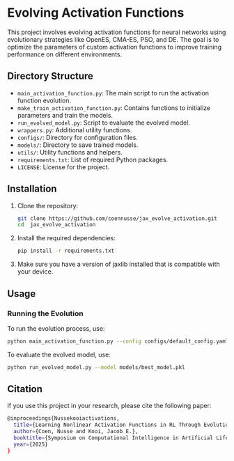# Evolving Activation Functions

This project involves evolving activation functions for neural networks using evolutionary strategies like OpenES, CMA-ES, PSO, and DE. The goal is to optimize the parameters of custom activation functions to improve training performance on different environments.

## Directory Structure
- `main_activation_function.py`: The main script to run the activation function evolution.
- `make_train_activation_function.py`: Contains functions to initialize parameters and train the models.
- `run_evolved_model.py`: Script to evaluate the evolved model.
- `wrappers.py`: Additional utility functions.
- `configs/`: Directory for configuration files.
- `models/`: Directory to save trained models.
- `utils/`: Utility functions and helpers.
- `requirements.txt`: List of required Python packages.
- `LICENSE`: License for the project.

## Installation
1. Clone the repository:
    ```bash
    git clone https://github.com/coennusse/jax_evolve_activation.git
    cd  jax_evolve_activation
    ```

2. Install the required dependencies:
    ```bash
    pip install -r requirements.txt
    ```

3. Make sure you have a version of jaxlib installed that is compatible with your device.

## Usage
### Running the Evolution
To run the evolution process, use:
```bash
python main_activation_function.py --config configs/default_config.yaml
```

To evaluate the evolved model, use:
```bash
python run_evolved_model.py --model models/best_model.pkl
```

## Citation
If you use this project in your research, please cite the following paper:

```bash
@inproceedings{Nussekooiactivations,
  title={Learning Nonlinear Activation Functions in RL Through Evolutionary Computation},
  author={Coen, Nusse and Kooi, Jacob E.},
  booktitle={Symposium on Computational Intelligence in Artificial Life and Cooperative Intelligent Systems Companion},
  year={2025}
}
```

